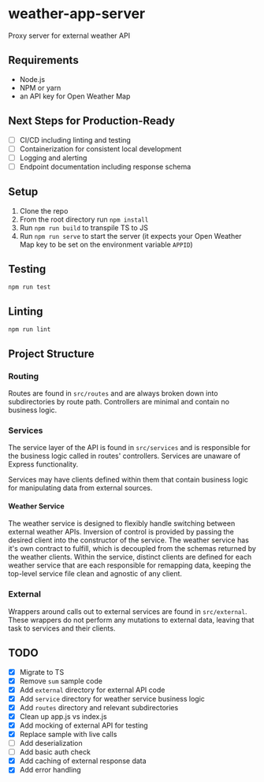 # weather-app-server
Proxy server for external weather API

## Requirements
- Node.js
- NPM or yarn
- an API key for Open Weather Map

## Next Steps for Production-Ready
- [ ] CI/CD including linting and testing
- [ ] Containerization for consistent local development
- [ ] Logging and alerting
- [ ] Endpoint documentation including response schema

## Setup
1. Clone the repo
1. From the root directory run `npm install`
1. Run `npm run build` to transpile TS to JS
1. Run `npm run serve` to start the server (it expects your Open Weather Map key to be set on the environment variable `APPID`)

## Testing
`npm run test`

## Linting
`npm run lint`

## Project Structure

### Routing

Routes are found in `src/routes` and are always broken down into subdirectories by route path. Controllers are minimal and contain no business logic.

### Services

The service layer of the API is found in `src/services` and is responsible for the business logic called in routes' controllers. Services are unaware of Express functionality.

Services may have clients defined within them that contain business logic for manipulating data from external sources.

#### Weather Service

The weather service is designed to flexibly handle switching between external weather APIs. Inversion of control is provided by passing the desired client into the constructor of the service. The weather service has it's own contract to fulfill, which is decoupled from the schemas returned by the weather clients. Within the service, distinct clients are defined for each weather service that are each responsible for remapping data, keeping the top-level service file clean and agnostic of any client.

### External

Wrappers around calls out to external services are found in `src/external`. These wrappers do not perform any mutations to external data, leaving that task to services and their clients.

## TODO
- [x] Migrate to TS
- [x] Remove `sum` sample code
- [x] Add `external` directory for external API code
- [x] Add `service` directory for weather service business logic
- [x] Add `routes` directory and relevant subdirectories
- [x] Clean up app.js vs index.js
- [x] Add mocking of external API for testing
- [x] Replace sample with live calls
- [ ] Add deserialization
- [ ] Add basic auth check
- [x] Add caching of external response data
- [x] Add error handling

